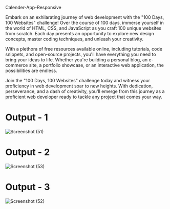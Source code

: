 Calender-App-Responsive

Embark on an exhilarating journey of web development with the "100 Days, 100 Websites" challenge! Over the course of 100 days, immerse yourself in the world of HTML, CSS, and JavaScript as you craft 100 unique websites from scratch. Each day presents an opportunity to explore new design concepts, master coding techniques, and unleash your creativity.



With a plethora of free resources available online, including tutorials, code snippets, and open-source projects, you'll have everything you need to bring your ideas to life. Whether you're building a personal blog, an e-commerce site, a portfolio showcase, or an interactive web application, the possibilities are endless.

Join the "100 Days, 100 Websites" challenge today and witness your proficiency in web development soar to new heights. With dedication, perseverance, and a dash of creativity, you'll emerge from this journey as a proficient web developer ready to tackle any project that comes your way.

# Output - 1

![Screenshot (51)](https://github.com/QuantumCoding123/Day-11-Calender-App-Responsive/assets/166281221/d78ba454-c9e6-442b-822d-00c3caf98e40)


# Output - 2

![Screenshot (53)](https://github.com/QuantumCoding123/Day-11-Calender-App-Responsive/assets/166281221/e1cd8a44-697b-4f9d-a016-6b25372d9eb0)


# Output - 3

![Screenshot (52)](https://github.com/QuantumCoding123/Day-11-Calender-App-Responsive/assets/166281221/fe180db7-b09c-4990-98e0-98dadd2045a0)




